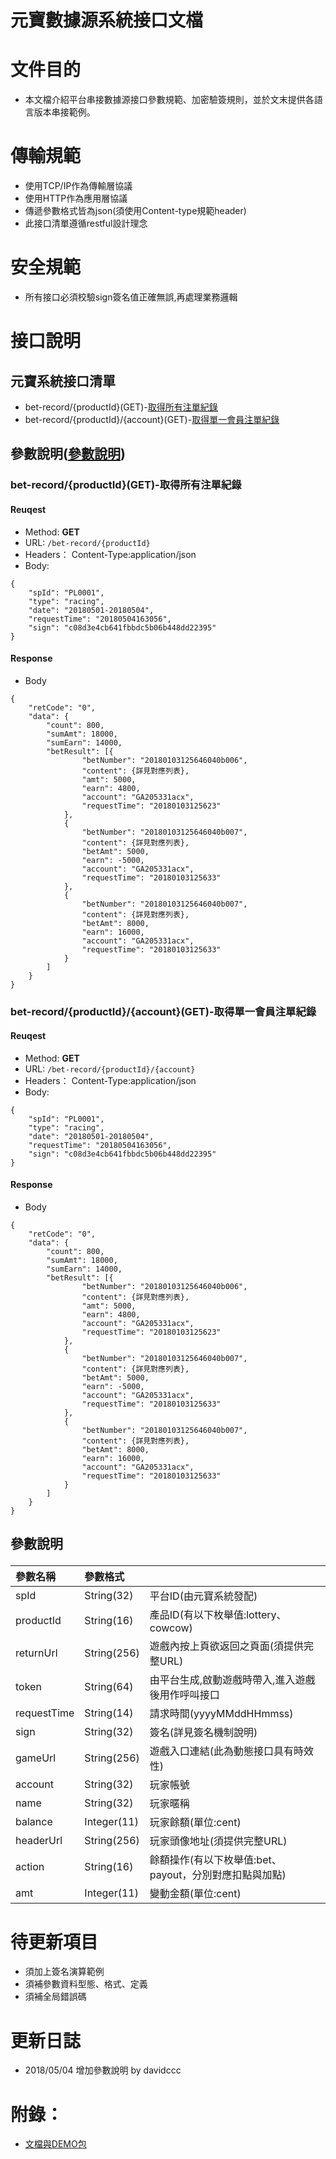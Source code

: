 # 元寶數據源系統接口文檔

# 文件目的
  - 本文檔介紹平台串接數據源接口參數規範、加密驗簽規則，並於文末提供各語言版本串接範例。


# 傳輸規範

  - 使用TCP/IP作為傳輸層協議
  - 使用HTTP作為應用層協議
  - 傳遞參數格式皆為json(須使用Content-type規範header)
  - 此接口清單遵循restful設計理念
  
  
# 安全規範

  - 所有接口必須校驗sign簽名值正確無誤,再處理業務邏輯


# 接口說明
## 元寶系統接口清單

  - bet-record/{productId}(GET)-<a href="#bet-record/{productId}(GET)">取得所有注單紀錄</a>
  - bet-record/{productId}/{account}(GET)-<a href="#bet-record/{productId}/{account}(GET)">取得單一會員注單紀錄</a>


## 參數說明(<a href="#parametersTable">參數說明</a>) 

### <p id="bet-record/{productId}(GET)">bet-record/{productId}(GET)-取得所有注單紀錄</p>
#### Reuqest

- Method: **GET**
- URL: ```/bet-record/{productId}```
- Headers： Content-Type:application/json
- Body:
```
{
	"spId": "PL0001",
	"type": "racing",
	"date": "20180501-20180504",
	"requestTime": "20180504163056",
	"sign": "c08d3e4cb641fbbdc5b06b448dd22395"
}
```

#### Response
- Body
```
{
	"retCode": "0",
	"data": {
		"count": 800,
		"sumAmt": 18000,
		"sumEarn": 14000,
		"betResult": [{
				"betNumber": "20180103125646040b006",
				"content": {詳見對應列表},
				"amt": 5000,
				"earn": 4800,
				"account": "GA205331acx",
				"requestTime": "20180103125623"
			},
			{
				"betNumber": "20180103125646040b007",
				"content": {詳見對應列表},
				"betAmt": 5000,
				"earn": -5000,
				"account": "GA205331acx",
				"requestTime": "20180103125633"
			},
			{
				"betNumber": "20180103125646040b007",
				"content": {詳見對應列表},
				"betAmt": 8000,
				"earn": 16000,
				"account": "GA205331acx",
				"requestTime": "20180103125633"
			}
		]
	}
}
```


### <p id="bet-record/{productId}/{account}(GET)">bet-record/{productId}/{account}(GET)-取得單一會員注單紀錄</p>
#### Reuqest

- Method: **GET**
- URL: ```/bet-record/{productId}/{account}```
- Headers： Content-Type:application/json
- Body:
```
{
	"spId": "PL0001",
	"type": "racing",
	"date": "20180501-20180504",
	"requestTime": "20180504163056",
	"sign": "c08d3e4cb641fbbdc5b06b448dd22395"
}
```

#### Response
- Body
```
{
	"retCode": "0",
	"data": {
		"count": 800,
		"sumAmt": 18000,
		"sumEarn": 14000,
		"betResult": [{
				"betNumber": "20180103125646040b006",
				"content": {詳見對應列表},
				"amt": 5000,
				"earn": 4800,
				"account": "GA205331acx",
				"requestTime": "20180103125623"
			},
			{
				"betNumber": "20180103125646040b007",
				"content": {詳見對應列表},
				"betAmt": 5000,
				"earn": -5000,
				"account": "GA205331acx",
				"requestTime": "20180103125633"
			},
			{
				"betNumber": "20180103125646040b007",
				"content": {詳見對應列表},
				"betAmt": 8000,
				"earn": 16000,
				"account": "GA205331acx",
				"requestTime": "20180103125633"
			}
		]
	}
}
```


## <p id="parametersTable">參數說明</p>
|參數名稱|參數格式||
|:--|:--|:--|
|spId|String(32)|平台ID(由元寶系統發配)|
|productId|String(16)|產品ID(有以下枚舉值:lottery、cowcow)|
|returnUrl|String(256)|遊戲內按上頁欲返回之頁面(須提供完整URL)|
|token|String(64)|由平台生成,啟動遊戲時帶入,進入遊戲後用作呼叫接口|
|requestTime|String(14)|請求時間(yyyyMMddHHmmss)|
|sign|String(32)|簽名(詳見簽名機制說明)|
|gameUrl|String(256)|遊戲入口連結(此為動態接口具有時效性)|
|account|String(32)|玩家帳號|
|name|String(32)|玩家暱稱|
|balance|Integer(11)|玩家餘額(單位:cent)|
|headerUrl|String(256)|玩家頭像地址(須提供完整URL)|
|action|String(16)|餘額操作(有以下枚舉值:bet、payout，分別對應扣點與加點)|
|amt|Integer(11)|變動金額(單位:cent)|


# 待更新項目

 - 須加上簽名演算範例
 - 須補參數資料型態、格式、定義
 - 須補全局錯誤碼
 

# 更新日誌

 - 2018/05/04	增加參數說明	by davidccc


# 附錄：

 - <a href="https://github.com/TorchStoneRD/yuanbao-demo">文檔與DEMO包</a>
